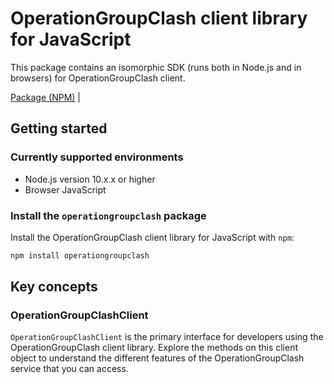 # OperationGroupClash client library for JavaScript

This package contains an isomorphic SDK (runs both in Node.js and in browsers) for OperationGroupClash client.



[Package (NPM)](https://www.npmjs.com/package/operationgroupclash) |

## Getting started

### Currently supported environments

- Node.js version 10.x.x or higher
- Browser JavaScript


### Install the `operationgroupclash` package

Install the OperationGroupClash client library for JavaScript with `npm`:

```bash
npm install operationgroupclash
```


## Key concepts

### OperationGroupClashClient

`OperationGroupClashClient` is the primary interface for developers using the OperationGroupClash client library. Explore the methods on this client object to understand the different features of the OperationGroupClash service that you can access.

